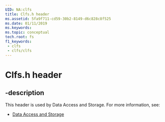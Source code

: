 ```yaml
---
UID: NA:clfs
title: Clfs.h header
ms.assetid: 5fa9f711-cd59-30b2-8149-d6c828c8f525
ms.date: 01/11/2019
ms.keywords: 
ms.topic: conceptual
tech.root: fs
f1_keywords:
 - clfs
 - clfs/clfs
---
```


# Clfs.h header


## -description

This header is used by Data Access and Storage. For more information, see:

- [Data Access and Storage](../_fs/index.md)

